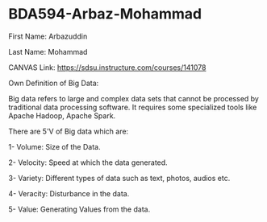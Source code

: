 # BDA594-Arbaz-Mohammad

First Name: Arbazuddin

Last Name: Mohammad

CANVAS Link: https://sdsu.instructure.com/courses/141078

Own Definition of Big Data:

Big data refers to large and complex data sets that cannot be processed by traditional data processing software. It requires some specialized tools like Apache Hadoop, Apache Spark. 

There are 5'V of Big data which are:

1- Volume: Size of the Data.

2- Velocity: Speed at which the data generated.

3- Variety: Different types of data such as text, photos, audios etc.

4- Veracity: Disturbance in the data.

5- Value: Generating Values from the data.
